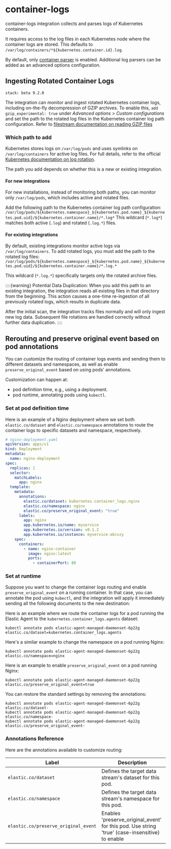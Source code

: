 # container-logs

container-logs integration collects and parses logs of Kubernetes containers.

It requires access to the log files in each Kubernetes node where the container logs are stored.
This defaults to `/var/log/containers/*${kubernetes.container.id}.log`.

By default, only [container parser](https://www.elastic.co/guide/en/beats/filebeat/current/filebeat-input-filestream.html#_parsers) is enabled. Additional log parsers can be added as an advanced options configuration.

## Ingesting Rotated Container Logs
```{applies_to}
stack: beta 9.2.0
```

The integration can monitor and ingest rotated Kubernetes container logs, including 
on-the-fly decompression of GZIP archives. To enable this, `add gzip_experimental: true` 
under _Advanced options > Custom configurations_ and set the path to the rotated 
log files in the Kubernetes container log path configuration. Refer to
[filestream documentation on reading GZIP files](https://www.elastic.co/docs/reference/beats/filebeat/filebeat-input-filestream#reading-gzip-files)

### Which path to add

Kubernetes stores logs on `/var/log/pods` and uses symlinks on `/var/log/containers`
for active log files. For full details, refer to the official 
[Kubernetes documentation on log rotation](https://kubernetes.io/docs/concepts/cluster-administration/logging/#log-rotation).

The path you add depends on whether this is a new or existing integration.

#### For new integrations

For new installations, instead of monitoring both paths, you can monitor only 
`/var/log/pods`, which includes active and rotated files.

Add the following path to the Kubernetes container log path configuration: 
`/var/log/pods/${kubernetes.namespace}_${kubernetes.pod.name}_${kubernetes.pod.uid}/${kubernetes.container.name}/*.log*`
This wildcard (`*.log*`) matches both active (`.log`) and rotated (`.log.*`) 
files.

#### For existing integrations
By default, existing integrations monitor active logs via `/var/log/containers`. 
To add rotated logs, you must add the path to the rotated log files:
`/var/log/pods/${kubernetes.namespace}_${kubernetes.pod.name}_${kubernetes.pod.uid}/${kubernetes.container.name}/*.log.*`

This wildcard (`*.log.*`) specifically targets only the rotated archive files.

::::{warning}
Potential Data Duplication: When you add this path to an existing integration, 
the integration reads all existing files in that directory from the beginning. 
This action causes a one-time re-ingestion of all previously rotated logs, which 
results in duplicate data.

After the initial scan, the integration tracks files normally and will only 
ingest new log data. Subsequent file rotations are handled correctly without 
further data duplication.
::::

## Rerouting and preserve original event based on pod annotations

You can customize the routing of container logs events and sending them to different datasets and namespaces,
as well as enable `preserve_original_event` based on using pods' annotations.

Customization can happen at:

- pod definition time, e.g., using a deployment.
- pod runtime, annotating pods using `kubectl`.

### Set at pod definition time

Here is an example of a Nginx deployment where we set both `elastic.co/dataset` and `elastic.co/namespace` annotations to route the container logs to specific datasets and namespace, respectively.

```yaml
# nginx-deployment.yaml
apiVersion: apps/v1
kind: Deployment
metadata:
  name: nginx-deployment
spec:
  replicas: 1
  selector:
    matchLabels:
      app: nginx
  template:
    metadata:
      annotations:
        elastic.co/dataset: kubernetes.container_logs.nginx
        elastic.co/namespace: nginx
        elastic.co/preserve_original_event: "true"
      labels:
        app: nginx
        app.kubernetes.io/name: myservice
        app.kubernetes.io/version: v0.1.2
        app.kubernetes.io/instance: myservice-abcxzy
    spec:
      containers:
        - name: nginx-container
          image: nginx:latest
          ports:
            - containerPort: 80
```

### Set at runtime

Suppose you want to change the container logs routing and enable `preserve_original_event` on a running container.
In that case, you can annotate the pod using `kubectl`, and the integration will apply it immediately sending all the following documents to the new destination:

Here is an example where we route the container logs for a pod running the Elastic Agent to the `kubernetes.container_logs.agents` dataset:

```shell
kubectl annotate pods elastic-agent-managed-daemonset-6p22g elastic.co/dataset=kubernetes.container_logs.agents
```

Here's a similar example to change the namespace on a pod running Nginx:

```shell
kubectl annotate pods elastic-agent-managed-daemonset-6p22g elastic.co/namespace=nginx
```

Here is an example to enable `preserve_original_event` on a pod running Nginx:

```shell
kubectl annotate pods elastic-agent-managed-daemonset-6p22g elastic.co/preserve_original_event=true
```

You can restore the standard settings by removing the annotations:

```shell
kubectl annotate pods elastic-agent-managed-daemonset-6p22g elastic.co/dataset-
kubectl annotate pods elastic-agent-managed-daemonset-6p22g elastic.co/namespace-
kubectl annotate pods elastic-agent-managed-daemonset-6p22g elastic.co/preserve_original_event-
```

### Annotations Reference

Here are the annotations available to customize routing:

| Label                                | Description                                                                                    |
| ------------------------------------ | ---------------------------------------------------------------------------------------------- |
| `elastic.co/dataset`                 | Defines the target data stream's dataset for this pod.                                         |
| `elastic.co/namespace`               | Defines the target data stream's namespace for this pod.                                       |
| `elastic.co/preserve_original_event` | Enables 'preserve_original_event' for this pod. Use string 'true' (case-insensitive) to enable |
